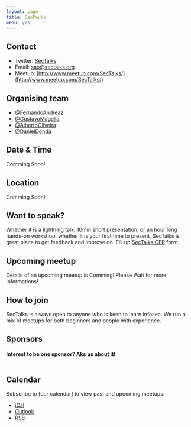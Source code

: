 ```yaml
---
layout: page
title: SaoPaulo
menu: yes
---
```


## Contact 

* Twitter: [SecTalks](https://twitter.com/sectalks_sao)
* Email: [sao@sectalks.org](mailto:sao@sectalks.org)
* Meetup: [http://www.meetup.com/SecTalks/](http://www.meetup.com/SecTalks/)

## Organising team 

* [@FernandoAndreazi](https://twitter.com/fandreazi) 
* [@GustavoMagella](https://twitter.com/gustavomagella)
* [@AlbertoOliveira](https://twitter.com/_AlbertoOliveir)
* [@DanielDonda](https://twitter.com/DanielDonda)

## Date & Time 

Comming Soon!

## Location 

Comming Soon!

## Want to speak?

Whether it is a [lightning talk](https://en.wikipedia.org/wiki/Lightning_talk), 10min short presentation, or an hour long hands-on workshop, whether it is your first time to present, SecTalks is great place to get feedback and improve on.
Fill up [SecTalks CFP](http://j.mp/sectalkscfp) form.

## Upcoming meetup 

Details of an upcoming meetup is Comming! Please Wait for more informations!

## How to join

SecTalks is always open to anyone who is keen to learn infosec.
We run a mix of meetups for both beginners and people with experience.


## Sponsors
#### Interest to be one sponsor? Aks us about it!
<a href="http://www.pwc.com.au" 
   title="">
    <img src="{{ site.baseurl }}/images/sponsors/" 
         alt="" 
         class="sponsor">
</a>

## Calendar 

Subscribe to [our calendar] to view past and upcoming meetups:

* [iCal](webcal://www.meetup.com/)
* [Outlook](http://www.meetup.com/)
* [RSS](http://www.meetup.com/)
